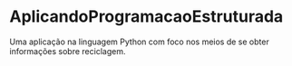 # AplicandoProgramacaoEstruturada
Uma aplicação na linguagem Python com foco nos meios de se obter informações sobre reciclagem.
